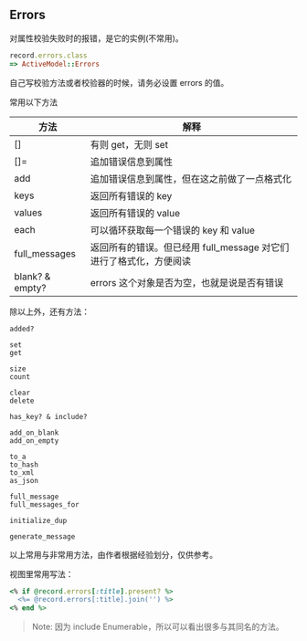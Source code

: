 ## Errors

对属性校验失败时的报错，是它的实例(不常用)。

```ruby
record.errors.class
=> ActiveModel::Errors
```

自己写校验方法或者校验器的时候，请务必设置 errors 的值。

常用以下方法

| 方法 | 解释 |
|--|--|
| [] | 有则 get，无则 set |
| []= | 追加错误信息到属性 |
| add | 追加错误信息到属性，但在这之前做了一点格式化 |
|keys| 返回所有错误的 key |
|values| 返回所有错误的 value |
|each| 可以循环获取每一个错误的 key 和 value |
|full_messages| 返回所有的错误。但已经用 full_message 对它们进行了格式化，方便阅读 |
|blank? & empty?| errors 这个对象是否为空，也就是说是否有错误 |

除以上外，还有方法：

```
added?

set
get

size
count

clear
delete

has_key? & include?

add_on_blank
add_on_empty

to_a
to_hash
to_xml
as_json

full_message
full_messages_for

initialize_dup

generate_message
```

以上常用与非常用方法，由作者根据经验划分，仅供参考。

视图里常用写法：

```ruby
<% if @record.errors[:title].present? %>
  <%= @record.errors[:title].join('') %>
<% end %>
```

> Note: 因为 include Enumerable，所以可以看出很多与其同名的方法。
